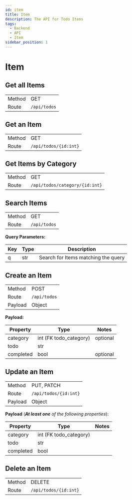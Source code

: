 ```yaml
---
id: item
title: Item
description: The API for Todo Items
tags:
  - Backend
  - API
  - Item
sidebar_position: 1
---
```


# Item

## Get all Items

|        |              |
| ------ | ------------ |
| Method | GET          |
| Route  | `/api/todos` |

## Get an Item

|        |                       |
| ------ | --------------------- |
| Method | GET                   |
| Route  | `/api/todos/{id:int}` |

## Get Items by Category

|        |                                |
| ------ | ------------------------------ |
| Method | GET                            |
| Route  | `/api/todos/category/{id:int}` |

## Search Items

|        |              |
| ------ | ------------ |
| Method | GET          |
| Route  | `/api/todos` |

**Query Parameters:**

| Key | Type | Description                         |
| --- | ---- | ----------------------------------- |
| q   | str  | Search for Items matching the query |

## Create an Item

|         |              |
| ------- | ------------ |
| Method  | POST         |
| Route   | `/api/todos` |
| Payload | Object       |

**Payload:**

| Property  | Type                   | Notes    |
| --------- | ---------------------- | -------- |
| category  | int (FK todo_category) | optional |
| todo      | str                    |          |
| completed | bool                   | optional |

## Update an Item

|         |                       |
| ------- | --------------------- |
| Method  | PUT, PATCH            |
| Route   | `/api/todos/{id:int}` |
| Payload | Object                |

**Payload** (***At least one** of the following properties*):

| Property  | Type                   | Notes |
| --------- | ---------------------- | ----- |
| category  | int (FK todo_category) |       |
| todo      | str                    |       |
| completed | bool                   |       |


## Delete an Item

|        |                       |
| ------ | --------------------- |
| Method | DELETE                |
| Route  | `/api/todos/{id:int}` |
